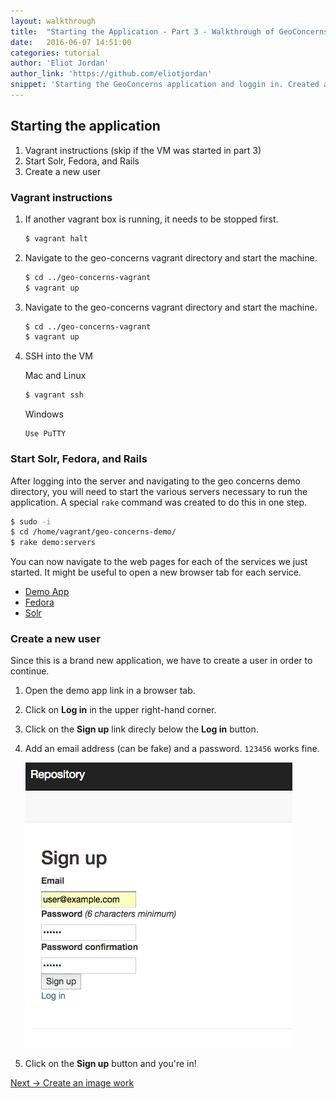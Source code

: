 ```yaml
---
layout: walkthrough
title:  "Starting the Application - Part 3 - Walkthrough of GeoConcerns"
date:   2016-06-07 14:51:00
categories: tutorial
author: 'Eliot Jordan'
author_link: 'https://github.com/eliotjordan'
snippet: 'Starting the GeoConcerns application and loggin in. Created as part of a tutorial series given as Walkthrough of GeoConcerns'
---
```


## Starting the application
  1. Vagrant instructions (skip if the VM was started in part 3)
  1. Start Solr, Fedora, and Rails
  1. Create a new user


### Vagrant instructions

1. If another vagrant box is running, it needs to be stopped first.

   ```sh
   $ vagrant halt
   ```

1. Navigate to the geo-concerns vagrant directory and start the machine.

   ```sh
   $ cd ../geo-concerns-vagrant
   $ vagrant up
   ```

1. Navigate to the geo-concerns vagrant directory and start the machine.

   ```sh
   $ cd ../geo-concerns-vagrant
   $ vagrant up
   ```

1. SSH into the VM

   Mac and Linux

   ```sh
   $ vagrant ssh
   ```

   Windows

   ```
   Use PuTTY
   ```

### Start Solr, Fedora, and Rails

After logging into the server and navigating to the geo concerns demo directory, you will need to start the various servers necessary to run the application. A special `rake` command was created to do this in one step.

```sh
$ sudo -i
$ cd /home/vagrant/geo-concerns-demo/
$ rake demo:servers
```

You can now navigate to the web pages for each of the services we just started. It might be useful to open a new browser tab for each service.

- [Demo App](http://127.0.0.1:3000)
- [Fedora](http://127.0.0.1:8984)
- [Solr](http://127.0.0.1:8983/solr)

### Create a new user

Since this is a brand new application, we have to create a user in order to continue.

1. Open the demo app link in a browser tab.
1. Click on **Log in** in the upper right-hand corner.
1. Click on the **Sign up** link direcly below the **Log in** button.
1. Add an email address (can be fake) and a password. `123456` works fine.

   ![sign_up](/images/sign_up.png)
1. Click on the **Sign up** button and you're in!

<div class='flash-notice'>
  <a href="{% post_url 2016-06-07-create-an-image-work %}">Next → Create an image work</a>
</div>
